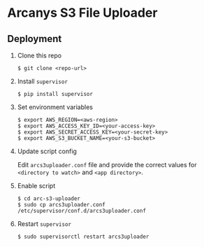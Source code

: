 # Arcanys S3 File Uploader

## Deployment

1. Clone this repo

    `$ git clone <repo-url>`

1. Install `supervisor`

    `$ pip install supervisor`

1. Set environment variables

    ```
    $ export AWS_REGION=<aws-region>
    $ export AWS_ACCESS_KEY_ID=<your-access-key>
    $ export AWS_SECRET_ACCESS_KEY=<your-secret-key>
    $ export AWS_S3_BUCKET_NAME=<your-s3-bucket>
    ```

1. Update script config

   Edit `arcs3uploader.conf` file and provide the correct values for
   `<directory to watch>` and `<app directory>`.

1. Enable script

    ```
    $ cd arc-s3-uploader
    $ sudo cp arcs3uploader.conf /etc/supervisor/conf.d/arcs3uploader.conf
    ```

1. Restart `supervisor`

    ```
    $ sudo supervisorctl restart arcs3uploader
    ```
